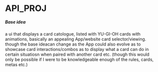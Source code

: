 # API_PROJ


##### Base idea
a ui that displays a card catologue, listed with YU-GI-OH cards with animations, basically an appealing App/website card selector/viewing.
though the base ideacan change as the App could also evolve as to showcase card interactions/combos as to display what a card can do in certain situatiosn when paired with another card etc. (though this would only be possible if I were to be knowledgeable enough of the rules, cards, metas etc.)

